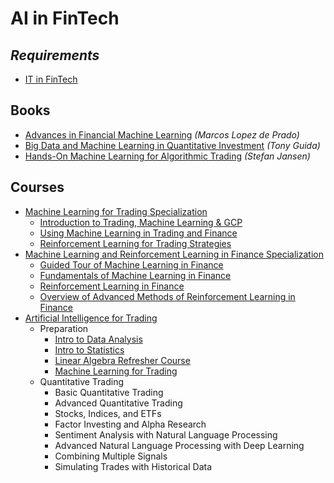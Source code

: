 # AI in FinTech

## _Requirements_
- [IT in FinTech](it-in-fin-tech.md)

## Books
- [Advances in Financial Machine Learning](https://www.amazon.com/Advances-Financial-Machine-Learning-Marcos/dp/1119482089) _(Marcos Lopez de Prado)_
- [Big Data and Machine Learning in Quantitative Investment](https://www.amazon.com/Machine-Learning-Quantitative-Investment-Finance-dp-1119522196/dp/1119522196) _(Tony Guida)_
- [Hands-On Machine Learning for Algorithmic Trading](https://www.amazon.com/Hands-Machine-Learning-Algorithmic-Trading/dp/178934641X) _(Stefan Jansen)_

## Courses
- [Machine Learning for Trading Specialization](https://www.coursera.org/specializations/machine-learning-trading)
  - [Introduction to Trading, Machine Learning & GCP](https://www.coursera.org/learn/introduction-trading-machine-learning-gcp)
  - [Using Machine Learning in Trading and Finance](https://www.coursera.org/learn/machine-learning-trading-finance)
  - [Reinforcement Learning for Trading Strategies](https://www.coursera.org/learn/trading-strategies-reinforcement-learning)
- [Machine Learning and Reinforcement Learning in Finance Specialization](https://www.coursera.org/specializations/machine-learning-reinforcement-finance)
  - [Guided Tour of Machine Learning in Finance](https://www.coursera.org/learn/guided-tour-machine-learning-finance)
  - [Fundamentals of Machine Learning in Finance](https://www.coursera.org/learn/fundamentals-machine-learning-in-finance)
  - [Reinforcement Learning in Finance](https://www.coursera.org/learn/reinforcement-learning-in-finance)
  - [Overview of Advanced Methods of Reinforcement Learning in Finance](https://www.coursera.org/learn/advanced-methods-reinforcement-learning-finance)
- [Artificial Intelligence for Trading](https://www.udacity.com/course/ai-for-trading--nd880)
  - Preparation
    - [Intro to Data Analysis](https://www.udacity.com/course/intro-to-data-analysis--ud170)
    - [Intro to Statistics](https://www.udacity.com/course/intro-to-statistics--st101)
    - [Linear Algebra Refresher Course](https://www.udacity.com/course/linear-algebra-refresher-course--ud953)
    - [Machine Learning for Trading](https://www.udacity.com/course/machine-learning-for-trading--ud501)
  - Quantitative Trading
    - Basic Quantitative Trading
    - Advanced Quantitative Trading
    - Stocks, Indices, and ETFs
    - Factor Investing and Alpha Research
    - Sentiment Analysis with Natural Language Processing
    - Advanced Natural Language Processing with Deep Learning
    - Combining Multiple Signals
    - Simulating Trades with Historical Data
